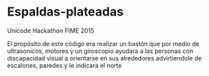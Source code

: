 # Espaldas-plateadas
Unicode Hackathon FIME 2015

El propósito de este código era realizar un bastón que por medio de ultrasonicos, motores y un giroscopio ayudara a las personas con discapacidad visual a orientarse en sus alrededores advirtiendole de escalones, paredes y le indicara el norte
